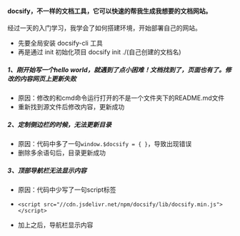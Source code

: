 #### docsify，不一样的文档工具，它可以快速的帮我生成我想要的文档网站。

经过一天的入门学习，我学会了如何搭建环境，开始部署自己的网站。

* 先要全局安装 docsify-cli 工具
* 再是通过 init 初始化项目 docsify init ./(自己创建的文档名)

##### 1、刚开始写一个hello world，就遇到了点小困难！文档找到了，页面也有了。修改的内容网页上更新失败

* 原因：修改的和cmd命令运行打开的不是一个文件夹下的README.md文件
* 重新找到源文件后修改内容，更新成功

##### 2、定制侧边栏的时候，无法更新目录

* 原因：代码中多了一句`window.$docsify = { }`，导致出现错误
* 删除多余语句后，目录更新成功

##### 3、顶部导航栏无法显示内容

* 原因：代码中少写了一句script标签
* `<script src="//cdn.jsdelivr.net/npm/docsify/lib/docsify.min.js"></script>`

* 加上之后，导航栏显示内容

  ​																											

[^2021/03/21]: 

